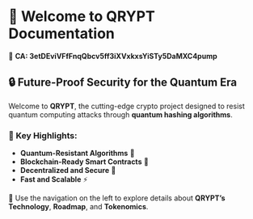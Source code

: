 # 🚀 Welcome to QRYPT Documentation  
🔗 **CA: 3etDEviVFfFnqQbcv5ff3iXVxkxsYiSTy5DaMXC4pump**  

## 🔒 Future-Proof Security for the Quantum Era  
Welcome to **QRYPT**, the cutting-edge crypto project designed to resist quantum computing attacks through **quantum hashing algorithms**.  

### 🌟 Key Highlights:  
- **Quantum-Resistant Algorithms** 🧬  
- **Blockchain-Ready Smart Contracts** 🔗  
- **Decentralized and Secure** 🔐  
- **Fast and Scalable** ⚡  

📖 Use the navigation on the left to explore details about **QRYPT’s Technology**, **Roadmap**, and **Tokenomics**.  